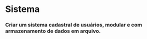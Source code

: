 # Sistema 

### Criar um sistema cadastral de usuários, modular e com armazenamento de dados em arquivo.